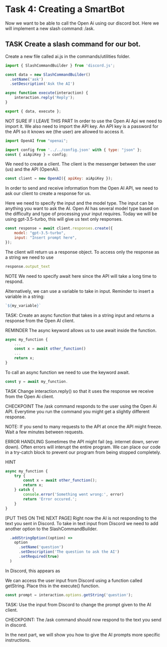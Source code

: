 # Task 4: Creating a SmartBot

Now we want to be able to call the Open Ai using our discord bot. Here we will implement a new slash command: /ask.

TASK
Create a slash command for our bot.
- 

Create a new file called ai.js in the commands/utilities folder. 
<!-- insert screenshot of files -->

```js
import { SlashCommandBuilder } from 'discord.js';

const data = new SlashCommandBuilder()
  .setName('ask')
  .setDescription('Ask the AI')

async function execute(interaction) {
    interaction.reply('Reply');
}

export { data, execute };
```


NOT SURE IF I LEAVE THIS PART
In order to use the Open AI Api we need to import it. We also need to import the API key. An API key is a password for the API so it knows we (the user) are allowed to access it.

```js
import OpenAI from "openai";

import config from '../../config.json' with { type: "json" };
const { aiApiKey } = config;
```

We need to create a client. The client is the messenger between the user (us) and the API (OpenAi). 

```js
const client = new OpenAI({ apiKey: aiApiKey });
```

In order to send and receive information from the Open AI API, we need to ask our client to create a response for us. 

Here we need to specify the input and the model type. The input can be anything you want to ask the AI. Open AI has several model type based on the difficulty and type of processing your input requires. Today we will be using gpt-3.5-turbo, this will give us text only responses.

```js
const response = await client.responses.create({
    model: "gpt-3.5-turbo",
    input: "Insert prompt here",
});
```

The client will return us a response object. To access only the response as a string we need to use 
```js 
response.output_text 
```

NOTE
We need to specify await here since the API will take a long time to respond.


Alternatively, we can use a variable to take in input. 
Reminder to insert a variable in a string:
```js
`${my_variable}`
```

TASK:
Create an async function that takes in a string input and returns a response from the Open AI client.

REMINDER
The async keyword allows us to use await inside the function.
```js
async my_function {
    ...
    const x = await other_function()
    ...
    return x;
}
```
To call an async function we need to use the keyword await.

```js
const y = await my_function.
```

TASK
Change interaction.reply() so that it uses the response we receive from the Open Ai client. 

CHECKPOINT
The /ask command responds to the user using the Open Ai API. Everytime you run the command you might get a slightly different response. 

NOTE:
If you send to many requests to the API at once the API might freeze. Wait a few minutes between requests. 

ERROR HANDLING
Sometimes the API might fail (eg. internet down, server down). Often errors will interupt the entire program. We can place our code in a try-catch block to prevent 
our program from being stopped completely. 

HINT
```js
async my_function {
    try {
        const x = await other_function();
        return x;
    } catch {
        console.error('Something went wrong:', error)
        return 'Error occured.';
    }
}
```


[PUT THIS ON THE NEXT PAGE]
Right now the AI is not responding to the text you sent in Discord. To take in text input from Discord we need to add another option to the SlashCommandBuilder. 


```js
  .addStringOption((option) =>
    option
      .setName('question')
      .setDescription('The question to ask the AI')
      .setRequired(true)
  )
```
In Discord, this appears as 
<!-- insert screenshot from disc -->

We can access the user input from Discord using a function called getString. Place this in the execute() function.

```js
const prompt = interaction.options.getString('question');
```

TASK:
Use the input from Discord to change the prompt given to the AI client.

CHECKPOINT:
The /ask command should now respond to the text you send in discord. 


In the next part, we will show you how to give the AI prompts more specific instructions. 







